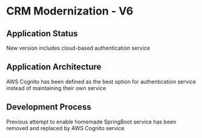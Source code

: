 # CRM Modernization - V6

## Application Status

New version includes cloud-based authentication service

## Application Architecture

AWS Cognito has been defined as the best option for authentication service instead of maintaining their own service

## Development Process

Previous attempt to enable homemade SpringBoot service has been removed and replaced by AWS Cognito service
